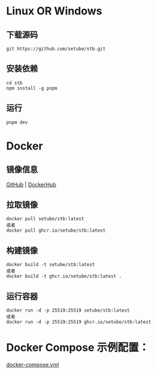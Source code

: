# Linux OR Windows

## 下载源码
```
git https://github.com/setube/stb.git
```

## 安装依赖
```
cd stb
npm install -g pnpm
```

## 运行
```
pnpm dev
```

# Docker

## 镜像信息

[GitHub](https://github.com/setube/stb/pkgs/container/stb) | [DockerHub](https://hub.docker.com/r/setube/stb/tags)

## 拉取镜像
```
docker pull setube/stb:latest
或者
docker pull ghcr.io/setube/stb:latest
```

## 构建镜像
```
docker build -t setube/stb:latest
或者
docker build -t ghcr.io/setube/stb:latest .
```

## 运行容器
```
docker run -d -p 25519:25519 setube/stb:latest
或者
docker run -d -p 25519:25519 ghcr.io/setube/stb:latest
```

# Docker Compose 示例配置：
[docker-compose.yml](../docker-compose.yml)
